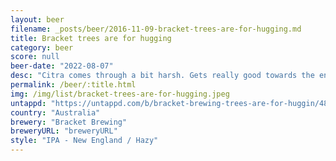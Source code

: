 ```yaml
---
layout: beer
filename: _posts/beer/2016-11-09-bracket-trees-are-for-hugging.md
title: Bracket trees are for hugging
category: beer
score: null
beer-date: "2022-08-07"
desc: "Citra comes through a bit harsh. Gets really good towards the end 7/1"
permalink: /beer/:title.html
img: /img/list/bracket-trees-are-for-hugging.jpeg
untappd: "https://untappd.com/b/bracket-brewing-trees-are-for-huggin/4867084"
country: "Australia"
brewery: "Bracket Brewing"
breweryURL: "breweryURL"
style: "IPA - New England / Hazy"
---
```

